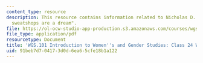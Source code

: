 ```yaml
---
content_type: resource
description: This resource contains information related to Nicholas D. Kristof's "where
  sweatshops are a dream".
file: https://ol-ocw-studio-app-production.s3.amazonaws.com/courses/wgs-101-introduction-to-womens-and-gender-studies-fall-2014/91beb7d704173d0d6ea65cfe18b1a122_MITWGS_101F14_InClass24.pdf
file_type: application/pdf
resourcetype: Document
title: 'WGS.101 Introduction to Women''s and Gender Studies: Class 24 Writing'
uid: 91beb7d7-0417-3d0d-6ea6-5cfe18b1a122
---
```

